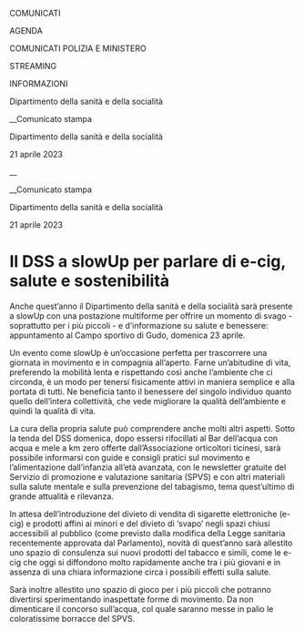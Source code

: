 COMUNICATI

AGENDA

COMUNICATI POLIZIA E MINISTERO

STREAMING

INFORMAZIONI

Dipartimento della sanità e della socialità  

__Comunicato stampa

Dipartimento della sanità e della socialità  

21 aprile 2023

__

__Comunicato stampa

Dipartimento della sanità e della socialità  

21 aprile 2023

# Il DSS a slowUp per parlare di e-cig, salute e sostenibilità

Anche quest’anno il Dipartimento della sanità e della socialità sarà presente
a slowUp con una postazione multiforme per offrire un momento di svago -
soprattutto per i più piccoli - e d’informazione su salute e benessere:
appuntamento al Campo sportivo di Gudo, domenica 23 aprile.

  

Un evento come slowUp è un’occasione perfetta per trascorrere una giornata in
movimento e in compagnia all’aperto. Farne un’abitudine di vita, preferendo la
mobilità lenta e rispettando così anche l’ambiente che ci circonda, è un modo
per tenersi fisicamente attivi in maniera semplice e alla portata di tutti. Ne
beneficia tanto il benessere del singolo individuo quanto quello dell’intera
collettività, che vede migliorare la qualità dell’ambiente e quindi la qualità
di vita.

La cura della propria salute può comprendere anche molti altri aspetti. Sotto
la tenda del DSS domenica, dopo essersi rifocillati al Bar dell’acqua con
acqua e mele a km zero offerte dall’Associazione orticoltori ticinesi, sarà
possibile informarsi con guide e consigli pratici sul movimento e
l’alimentazione dall’infanzia all’età avanzata, con le newsletter gratuite del
Servizio di promozione e valutazione sanitaria (SPVS) e con altri materiali
sulla salute mentale e sulla prevenzione del tabagismo, tema quest’ultimo di
grande attualità e rilevanza.

In attesa dell’introduzione del divieto di vendita di sigarette elettroniche
(e-cig) e prodotti affini ai minori e del divieto di ‘svapo’ negli spazi
chiusi accessibili al pubblico (come previsto dalla modifica della Legge
sanitaria recentemente approvata dal Parlamento), novità di quest’anno sarà
allestito uno spazio di consulenza sui nuovi prodotti del tabacco e simili,
come le e-cig che oggi si diffondono molto rapidamente anche tra i più giovani
e in assenza di una chiara informazione circa i possibili effetti sulla
salute.

Sarà inoltre allestito uno spazio di gioco per i più piccoli che potranno
divertirsi sperimentando inaspettate forme di movimento. Da non dimenticare il
concorso sull’acqua, col quale saranno messe in palio le coloratissime
borracce del SPVS.

